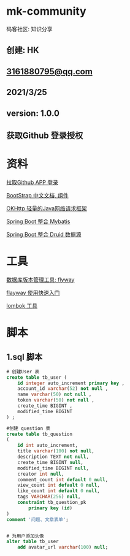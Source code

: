 # mk-community
码客社区: 知识分享

## 创建: HK
##      3161880795@qq.com
##      2021/3/25
##      version: 1.0.0




 
## 获取Github 登录授权





  
# 资料
 [拉取Github APP 登录](https://docs.github.com/cn/enterprise-server@3.0/developers/apps/creating-an-oauth-app)
 
[BootStrap 中文文档, 组件](https://v3.bootcss.com/components/)

[OKHttp 轻量的Java网络请求框架](https://square.github.io/okhttp/#okhttp)
 
 [Spring Boot 整合 Mybatis](http://mybatis.org/spring-boot-starter/mybatis-spring-boot-autoconfigure/)

[Spring Boot 整合 Druid 数据源](https://blog.csdn.net/u014209205/article/details/80625963)



# 工具 
[数据库版本管理工具: flyway ](https://flywaydb.org/documentation/getstarted/firststeps/maven)

[flayway 使用快速入门](https://blog.csdn.net/grant167/article/details/108352620)

[lombok 工具](https://projectlombok.org)



# 脚本
## 1.sql 脚本
```sql
# 创建User 表
create table tb_user (
    id integer auto_increment primary key ,
    account_id varchar(52) not null ,
    name varchar(50) not null ,
    token varchar(50) not null ,
    create_time BIGINT ,
    modified_time BIGINT
) ;

#创建 question 表
create table tb_question
(
	id int auto_increment,
	title varchar(100) not null,
	description TEXT not null,
	create_time BIGINT null,
	modified_time BIGINT null,
	creator int null,
	comment_count int default 0 null,
	view_count int default 0 null,
	like_count int default 0 null,
	tags VARCHAR(256) null,
	constraint tb_question_pk
		primary key (id)
)
comment '问题、文章表单';


# 为用户添加头像
alter table tb_user
	add avatar_url varchar(100) null;


```


